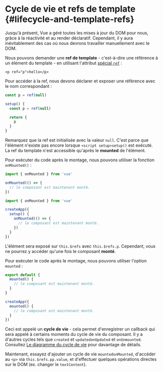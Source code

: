 # Cycle de vie et refs de template {#lifecycle-and-template-refs}

Jusqu'à présent, Vue a géré toutes les mises à jour du DOM pour nous, grâce à la réactivité et au render déclaratif. Cependant, il y aura inévitablement des cas où nous devrons travailler manuellement avec le DOM.

Nous pouvons demander une **ref de template** - c'est-à-dire une référence à un élément du template - en utilisant l'attribut <a target="_blank" href="/api/built-in-special-attributes.html#ref">spécial `ref`</a> :

```vue-html
<p ref="p">hello</p>
```

<div class="composition-api">

Pour accéder à la ref, nous devons déclarer<span class="html"> et exposer</span> une référence avec le nom correspondant :

<div class="sfc">

```js
const p = ref(null)
```

</div>
<div class="html">

```js
setup() {
  const p = ref(null)

  return {
    p
  }
}
```

</div>

Remarquez que la ref est initialisée avec la valeur `null`. C'est parce que l'élément n'existe pas encore lorsque <span class="sfc">`<script setup>`</span><span class="html">`setup()`</span> est exécuté. La ref du template n'est accessible qu'après le **mounted** de l'élément.

Pour exécuter du code après le montage, nous pouvons utiliser la fonction `onMounted()` :

<div class="sfc">

```js
import { onMounted } from 'vue'

onMounted(() => {
  // le composant est maintenant monté.
})
```

</div>
<div class="html">

```js
import { onMounted } from 'vue'

createApp({
  setup() {
    onMounted(() => {
      // le composant est maintenant monté.
    })
  }
})
```

</div>
</div>

<div class="options-api">

L'élément sera exposé sur `this.$refs` avec `this.$refs.p`. Cependant, vous ne pourrez y accéder qu'une fois le composant **monté**.

Pour exécuter le code après le montage, nous pouvons utiliser l'option `mounted` :

<div class="sfc">

```js
export default {
  mounted() {
    // le composant est maintenant monté.
  }
}
```

</div>
<div class="html">

```js
createApp({
  mounted() {
    // le composant est maintenant monté.
  }
})
```

</div>
</div>

Ceci est appelé un **cycle de vie** - cela permet d'enregistrer un callback qui sera appelé à certains moments du cycle de vie du composant. Il y a d'autres cycles tels que <span class="options-api">`created` et `updated`</span><span class="composition-api">`onUpdated` et `onUnmounted`</span>. Consultez <a target="_blank" href="/guide/essentials/lifecycle.html#lifecycle-diagram">Le diagramme du cycle de vie</a> pour davantage de détails.

Maintenant, essayez d'ajouter un cycle de vie <span class="options-api">`mounted`</span><span class="composition-api">`onMounted`</span>, d'accéder au `<p>` via <span class="options-api">`this.$refs.p`</span><span class="composition-api">`p.value`</span>, et d'effectuer quelques opérations directes sur le DOM (ex. changer le `textContent`).
